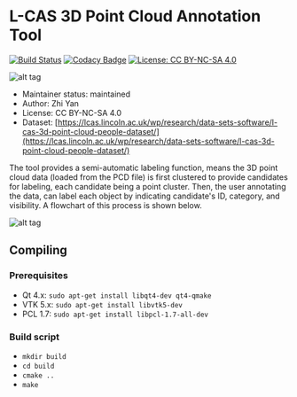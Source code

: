 # L-CAS 3D Point Cloud Annotation Tool #

[![Build Status](https://travis-ci.org/yzrobot/cloud_annotation_tool.svg?branch=master)](https://travis-ci.org/yzrobot/cloud_annotation_tool)
[![Codacy Badge](https://api.codacy.com/project/badge/Grade/ecd31982b8ef4e21b096d7ded0979bb8)](https://www.codacy.com/app/yzrobot/cloud_annotation_tool?utm_source=github.com&amp;utm_medium=referral&amp;utm_content=yzrobot/cloud_annotation_tool&amp;utm_campaign=Badge_Grade)
[![License: CC BY-NC-SA 4.0](https://img.shields.io/badge/License-CC%20BY--NC--SA%204.0-lightgrey.svg)](https://creativecommons.org/licenses/by-nc-sa/4.0/)

![alt tag](https://github.com/yzrobot/cloud_annotation_tool/blob/master/images/screenshot.png)

* Maintainer status: maintained
* Author: Zhi Yan
* License: CC BY-NC-SA 4.0
* Dataset: [https://lcas.lincoln.ac.uk/wp/research/data-sets-software/l-cas-3d-point-cloud-people-dataset/](https://lcas.lincoln.ac.uk/wp/research/data-sets-software/l-cas-3d-point-cloud-people-dataset/)

The tool provides a semi-automatic labeling function, means the 3D point cloud data (loaded from the PCD file) is first clustered to provide candidates for labeling, each candidate being a point cluster. Then, the user annotating the data, can label each object by indicating candidate's ID, category, and visibility. A flowchart of this process is shown below.

![alt tag](https://github.com/yzrobot/cloud_annotation_tool/blob/master/images/flowchart.png)

## Compiling ##

### Prerequisites ###

* Qt 4.x: `sudo apt-get install libqt4-dev qt4-qmake`
* VTK 5.x: `sudo apt-get install libvtk5-dev`
* PCL 1.7: `sudo apt-get install libpcl-1.7-all-dev`

### Build script ###

* `mkdir build`
* `cd build`
* `cmake ..`
* `make`